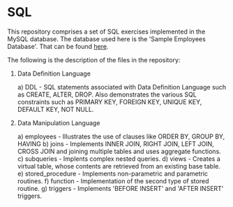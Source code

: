 # SQL

This repository comprises a set of SQL exercises implemented in the MySQL database. 
The database used here is the 'Sample Employees Database'. That can be found [here](https://dev.mysql.com/doc/employee/en/).

The following is the description of the files in the repository:

1) Data Definition Language 
    
      a) DDL -  SQL statements associated with Data Definition Language such as CREATE, ALTER, DROP. Also demonstrates the various SQL constraints such as PRIMARY      KEY, FOREIGN KEY, UNIQUE KEY, DEFAULT KEY, NOT NULL.

2) Data Manipulation Language 
      
      a) employees - Illustrates the use of clauses like ORDER BY, GROUP BY, HAVING
      b) joins - Implements INNER JOIN, RIGHT JOIN, LEFT JOIN, CROSS JOIN and joining multiple tables and uses aggregate functions.
      c) subqueries - Implents complex nested queries.
      d) views - Creates a virtual table, whose contents are retrieved from an existing base table.
      e) stored_procedure - Implements non-parametric and parametric routines.
      f) function - Implementation of the second type of stored routine.
      g) triggers - Implements 'BEFORE INSERT' and 'AFTER INSERT' triggers.
      
